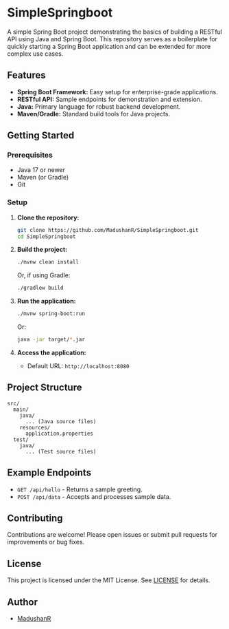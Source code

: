 # SimpleSpringboot

A simple Spring Boot project demonstrating the basics of building a RESTful API using Java and Spring Boot. This repository serves as a boilerplate for quickly starting a Spring Boot application and can be extended for more complex use cases.

## Features

- **Spring Boot Framework:** Easy setup for enterprise-grade applications.
- **RESTful API:** Sample endpoints for demonstration and extension.
- **Java:** Primary language for robust backend development.
- **Maven/Gradle:** Standard build tools for Java projects.

## Getting Started

### Prerequisites

- Java 17 or newer
- Maven (or Gradle)
- Git

### Setup

1. **Clone the repository:**
   ```bash
   git clone https://github.com/MadushanR/SimpleSpringboot.git
   cd SimpleSpringboot
   ```

2. **Build the project:**
   ```bash
   ./mvnw clean install
   ```
   Or, if using Gradle:
   ```bash
   ./gradlew build
   ```

3. **Run the application:**
   ```bash
   ./mvnw spring-boot:run
   ```
   Or:
   ```bash
   java -jar target/*.jar
   ```

4. **Access the application:**
   - Default URL: `http://localhost:8080`

## Project Structure

```
src/
  main/
    java/
      ... (Java source files)
    resources/
      application.properties
  test/
    java/
      ... (Test source files)
```

## Example Endpoints

- `GET /api/hello` - Returns a sample greeting.
- `POST /api/data` - Accepts and processes sample data.

## Contributing

Contributions are welcome! Please open issues or submit pull requests for improvements or bug fixes.

## License

This project is licensed under the MIT License. See [LICENSE](LICENSE) for details.

## Author

- [MadushanR](https://github.com/MadushanR)
